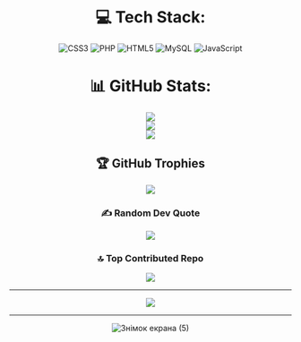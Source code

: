 
<div align = 'center'>

# 💻 Tech Stack:
![CSS3](https://img.shields.io/badge/css3-%231572B6.svg?style=flat&logo=css3&logoColor=white) ![PHP](https://img.shields.io/badge/php-%23777BB4.svg?style=flat&logo=php&logoColor=white) ![HTML5](https://img.shields.io/badge/html5-%23E34F26.svg?style=flat&logo=html5&logoColor=white) ![MySQL](https://img.shields.io/badge/mysql-%2300000f.svg?style=flat&logo=mysql&logoColor=white) ![JavaScript](https://img.shields.io/badge/javascript-%23323330.svg?style=flat&logo=javascript&logoColor=%23F7DF1E)
# 📊 GitHub Stats:
![](https://github-readme-stats.vercel.app/api?username=WhyDeiwyIsNotAvailable&theme=midnight-purple&hide_border=false&include_all_commits=false&count_private=false)<br/>
![](https://github-readme-streak-stats.herokuapp.com/?user=WhyDeiwyIsNotAvailable&theme=midnight-purple&hide_border=false)<br/>
![](https://github-readme-stats.vercel.app/api/top-langs/?username=WhyDeiwyIsNotAvailable&theme=midnight-purple&hide_border=false&include_all_commits=false&count_private=false&layout=compact)

## 🏆 GitHub Trophies
![](https://github-profile-trophy.vercel.app/?username=WhyDeiwyIsNotAvailable&theme=discord&no-frame=false&no-bg=false&margin-w=4)

### ✍️ Random Dev Quote
![](https://quotes-github-readme.vercel.app/api?type=horizontal&theme=radical)

### 🔝 Top Contributed Repo
![](https://github-contributor-stats.vercel.app/api?username=WhyDeiwyIsNotAvailable&limit=5&theme=radical&combine_all_yearly_contributions=true)

---
[![](https://visitcount.itsvg.in/api?id=WhyDeiwyIsNotAvailable&icon=0&color=0)](https://visitcount.itsvg.in)

<!-- Proudly created with GPRM ( https://gprm.itsvg.in ) -->

---

![Знімок екрана (5)](https://github.com/WhyDeiwyIsNotAvailable/WhyDeiwyIsNotAvailable/assets/96880594/97b2c753-845a-42e1-9124-95376fef0243)


</p>
